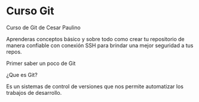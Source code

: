# Curso Git

Curso de Git de Cesar Paulino

Aprenderas conceptos básico y sobre todo como crear tu repositorio de manera confiable con conexión SSH para brindar una mejor seguridad a tus repos.

Primer saber un poco de Git 

¿Que es Git?

Es un sistemas de control de versiones que nos permite automatizar los trabajos de desarrollo.